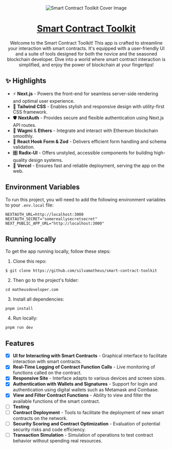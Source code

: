 <p align="center">
  <img alt="Smart Contract Toolkit Cover Image" src="public/preview.gif">
</p>

<h1 align="center">
<a href="hgithub.com/silvamatheus/smart-contract-toolkit" target="_blank">Smart Contract Toolkit</a>
</h1>

<p align="center">
  Welcome to the Smart Contract Toolkit! This app is crafted to streamline your interaction with smart contracts. It's equipped with a user-friendly UI and a suite of tools designed for both the novice and the seasoned blockchain developer. Dive into a world where smart contract interaction is simplified, and enjoy the power of blockchain at your fingertips!
</p>

## ✨ Highlights

- ⚡️ **Next.js** - Powers the front-end for seamless server-side rendering and optimal user experience.
- 🎨 **Tailwind CSS** - Enables stylish and responsive design with utility-first CSS framework.
- 🛡️ **NextAuth** - Provides secure and flexible authentication using Next.js API routes.
- 🤝 **Wagmi** & **Ethers** - Integrate and interact with Ethereum blockchain smoothly.
- 📑 **React Hook Form & Zod** - Delivers efficient form handling and schema validation.
- 🎛️ **Radix-UI** - Offers unstyled, accessible components for building high-quality design systems.
- 🚀 **Vercel** - Ensures fast and reliable deployment, serving the app on the web.

## Environment Variables

To run this project, you will need to add the following environment variables to your `.env.local` file:

```plaintext
NEXTAUTH_URL=http://localhost:3000
NEXTAUTH_SECRET="somereallysecretsecret"
NEXT_PUBLIC_APP_URL="http://localhost:3000"
```

## Running locally

To get the app running locally, follow these steps:

1. Clone this repo:

```
$ git clone https://github.com/silvamatheus/smart-contract-toolkit
```

2. Then go to the project's folder:

```
cd matheusdeveloper.com
```

3. Install all dependencies:

```
pnpm install
```

4. Run locally:

```
pnpm run dev
```

## Features

- [x] **UI for Interacting with Smart Contracts** - Graphical interface to facilitate interaction with smart contracts.
- [x] **Real-Time Logging of Contract Function Calls** - Live monitoring of functions called on the contract.
- [x] **Responsive Site** - Interface adapts to various devices and screen sizes.
- [x] **Authentication with Wallets and Signatures** - Support for login and authentication using digital wallets such as Metamask and Coinbase.
- [x] **View and Filter Contract Functions** - Ability to view and filter the available functions of the smart contract.
- [ ] **Testing**
- [ ] **Contract Deployment** - Tools to facilitate the deployment of new smart contracts on the network.
- [ ] **Security Scoring and Contract Optimization** - Evaluation of potential security risks and code efficiency.
- [ ] **Transaction Simulation** - Simulation of operations to test contract behavior without spending real resources.
